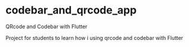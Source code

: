# codebar_and_qrcode_app
QRcode and Codebar with Flutter

Project for students to learn how i using qrcode and codebar with Flutter